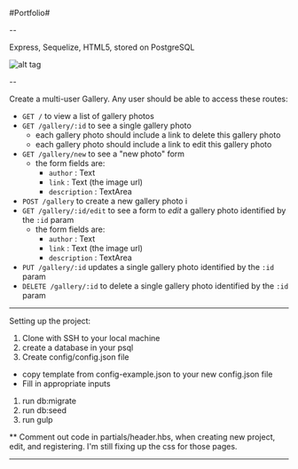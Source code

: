 #Portfolio#

--

Express, Sequelize, HTML5, stored on PostgreSQL

![alt tag](http://i.imgur.com/P229Sa7.png)

--

Create a multi-user Gallery.
Any user should be able to access these routes:

- `GET /` to view a list of gallery photos
- `GET /gallery/:id` to see a single gallery photo
  - each gallery photo should include a link to delete this gallery photo
  - each gallery photo should include a link to edit this gallery photo
- `GET /gallery/new` to see a "new photo" form
  - the form fields are:
    - `author` : Text
    - `link` : Text (the image url)
    - `description` : TextArea
- `POST /gallery` to create a new gallery photo i
- `GET /gallery/:id/edit` to see a form to *edit* a gallery photo identified by the `:id` param
  - the form fields are:
    - `author` : Text
    - `link` : Text (the image url)
    - `description` : TextArea
- `PUT /gallery/:id` updates a single gallery photo identified by the `:id` param
- `DELETE /gallery/:id` to delete a single gallery photo identified by the `:id` param

---

Setting up the project:

1. Clone with SSH to your local machine
1. create a database in your psql
1. Create config/config.json file
  - copy template from config-example.json to your new config.json file
  - Fill in appropriate inputs
1. run db:migrate
1. run db:seed
1. run gulp

** Comment out code in partials/header.hbs, when creating new project, edit, and registering. I'm still fixing up the css for those pages.

---

